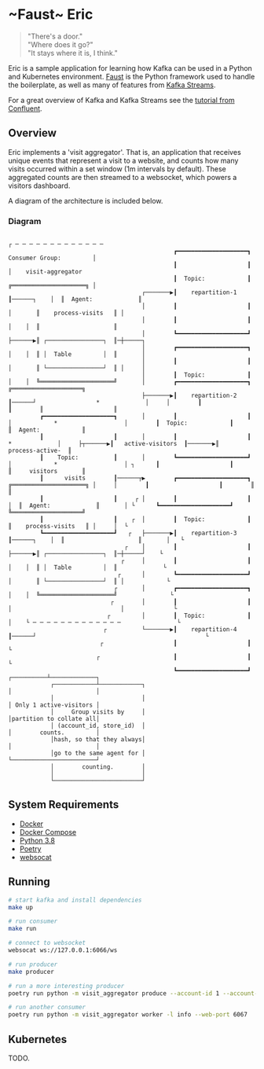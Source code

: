 # ~Faust~ Eric

> "There's a door."  
"Where does it go?"  
"It stays where it is, I think."

Eric is a sample application for learning how Kafka can be used in a Python and Kubernetes environment. [Faust][faust] is
the Python framework used to handle the boilerplate, as well as many of features from [Kafka Streams][streams].

For a great overview of Kafka and Kafka Streams see the [tutorial from Confluent][streams-tutorial].

[faust]: https://faust.readthedocs.io/en/latest/
[streams]: https://kafka.apache.org/documentation/streams/
[streams-tutorial]: https://www.confluent.io/blog/kafka-streams-tables-part-1-event-streaming/

## Overview

Eric implements a 'visit aggregator'. That is, an application that receives unique events that represent a visit to a
website, and counts how many visits occurred within a set window (1m intervals by default). These aggregated counts are
then streamed to a websocket, which powers a visitors dashboard.

A diagram of the architecture is included below.

### Diagram
```
                                                                                ┌ ─ ─ ─ ─ ─ ─ ─ ─ ─ ─ ─ ─ ─
                                               ┏━━━━━━━━━━━━━━━━━━━━┓              Consumer Group:         │
                                               ┃                    ┃           │    visit-aggregator
                                               ┃  Topic:            ┃              ╔═════════════════════╗ │
                                      ┌───────▶┃    repartition-1   ┃──────┐    │  ║  Agent:             ║
                                      │        ┃                    ┃      │       ║    process-visits   ║ │
                                      │        ┃                    ┃      │    │  ║                     ║
                                      │        ┗━━━━━━━━━━━━━━━━━━━━┛      ├──────▶║ ┌────────────────┐  ║─┼─────┐
                                      │        ┏━━━━━━━━━━━━━━━━━━━━┓      │    │  ║ │  Table         │  ║       │
                                      │        ┃                    ┃      │       ║ └────────────────┘  ║ │     │
                                      │        ┃  Topic:            ┃      │    │  ╚═════════════════════╝       │        ┏━━━━━━━━━━━━━━━━━━━━┓        ╔════════════════════╗
                                      ├───────▶┃    repartition-2   ┃──────┘                 *             │     │        ┃                    ┃        ║                    ║
         ┏━━━━━━━━━━━━━━━━━━━━┓       │        ┃                    ┃           │            *                   │        ┃  Topic:            ┃        ║  Agent:            ║
         ┃                    ┃       │        ┃                    ┃                        *             │     ├┬──────▶┃   active-visitors  ┃───────▶║   process-active-  ║
         ┃    Topic:          ┃       │        ┗━━━━━━━━━━━━━━━━━━━━┛           │            *                   │ ┐      ┃                    ┃        ║     visitors       ║
         ┃      visits        ┃──────┬▶        ┏━━━━━━━━━━━━━━━━━━━━┓              ╔═════════════════════╗ │     │        ┃                    ┃        ║                    ║
         ┃                    ┃     ┌ │        ┃                    ┃           │  ║  Agent:             ║       │ └      ┗━━━━━━━━━━━━━━━━━━━━┛        ╚════════════════════╝
         ┃                    ┃    ┌  │        ┃  Topic:            ┃              ║    process-visits   ║ │     │  └
         ┗━━━━━━━━━━━━━━━━━━━━┛   ┌   ├───────▶┃    repartition-3   ┃──────┐    │  ║                     ║       │   └
                                 ┌    │        ┃                    ┃      ├──────▶║ ┌────────────────┐  ║─┼─────┘    └
                                ┌     │        ┃                    ┃      │    │  ║ │  Table         │  ║             └
                               ┌      │        ┗━━━━━━━━━━━━━━━━━━━━┛      │       ║ └────────────────┘  ║ │            └
                              ┌       │        ┏━━━━━━━━━━━━━━━━━━━━┓      │    │  ╚═════════════════════╝               └
                             ┌        │        ┃                    ┃      │                               │              └
                            ┌         │        ┃  Topic:            ┃      │    └ ─ ─ ─ ─ ─ ─ ─ ─ ─ ─ ─ ─ ─                └
                           ┌          └───────▶┃    repartition-4   ┃──────┘                                                └
                          ┌                    ┃                    ┃                                                        └
                         ┌                     ┃                    ┃                                                         └
                                               ┗━━━━━━━━━━━━━━━━━━━━┛                                               ┌──────────┴─────────────┐
            ┌────────────┴────────────┐                                                                             │                        │
            │                         │                                                                             │ Only 1 active-visitors │
            │     Group visits by     │                                                                             │partition to collate all│
            │ (account_id, store_id)  │                                                                             │        counts.         │
            │hash, so that they always│                                                                             │                        │
            │go to the same agent for │                                                                             └────────────────────────┘
            │        counting.        │
            │                         │
            └─────────────────────────┘
```

## System Requirements

- [Docker][docker]
- [Docker Compose][docker-compose]
- [Python 3.8][python]
- [Poetry][python-poetry]
- [websocat][websocat]

[docker]: https://docs.docker.com/get-docker/
[docker-compose]: https://docs.docker.com/compose/install/
[python]: https://www.python.org/downloads/release/python-380/
[python-poetry]: https://python-poetry.org/docs/#installation
[websocat]: https://github.com/vi/websocat

## Running

```sh
# start kafka and install dependencies
make up

# run consumer
make run

# connect to websocket
websocat ws://127.0.0.1:6066/ws

# run producer
make producer

# run a more interesting producer
poetry run python -m visit_aggregator produce --account-id 1 --account-id 2 --account-id 3 --store-id us --store-id uk --frequency 2

# run another consumer
poetry run python -m visit_aggregator worker -l info --web-port 6067
```

## Kubernetes

TODO.